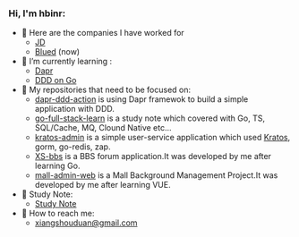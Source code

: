 ### Hi, I'm hbinr:

- 🏢 Here are the companies I have worked for
  - [JD](https://www.jd.com/)
  - [Blued](https://www.blued.cn/) (now)
- 🌱 I’m currently learning :
  - [Dapr](https://github.com/dapr/dapr)
  - [DDD on Go](https://threedots.tech/)
- 🎼 My repositories that need to be focused on:
  - [dapr-ddd-action](https://github.com/hbinr/go-full-stack-learn)  is using Dapr framewok to build a simple application with DDD.
  - [go-full-stack-learn](https://github.com/hbinr/go-full-stack-learn) is a study note which covered with Go, TS, SQL/Cache, MQ, Clound Native etc...
  - [kratos-admin](https://github.com/hbinr/dapr-ddd-action) is a simple user-service application which used [Kratos](https://github.com/go-kratos/kratos), gorm, go-redis, zap.
  - [XS-bbs](https://github.com/hbinr/XS-bbs) is a BBS forum application.It was developed by me after learning Go.
  - [mall-admin-web](https://github.com/hbinr/mall-admin-web) is a Mall Background Management Project.It was developed by me after learning VUE.
- 📒 Study Note:
  - [Study Note](https://www.yuque.com/u2278269/gq5x74)
- 📧 How to reach me: 
  - xiangshouduan@gmail.com
